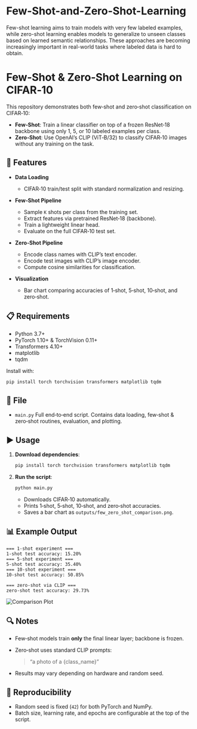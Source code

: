 # Few-Shot-and-Zero-Shot-Learning
Few-shot learning aims to train models with very few labeled examples, while zero-shot learning enables models to generalize to unseen classes based on learned semantic relationships. These approaches are becoming increasingly important in real-world tasks where labeled data is hard to obtain.

# Few‑Shot & Zero‑Shot Learning on CIFAR‑10

This repository demonstrates both few‑shot and zero‑shot classification on CIFAR‑10:

* **Few‑Shot**: Train a linear classifier on top of a frozen ResNet‑18 backbone using only 1, 5, or 10 labeled examples per class.
* **Zero‑Shot**: Use OpenAI’s CLIP (ViT‑B/32) to classify CIFAR‑10 images without any training on the task.


## 🚀 Features

* **Data Loading**

  * CIFAR‑10 train/test split with standard normalization and resizing.
* **Few‑Shot Pipeline**

  * Sample `K` shots per class from the training set.
  * Extract features via pretrained ResNet‑18 (backbone).
  * Train a lightweight linear head.
  * Evaluate on the full CIFAR‑10 test set.
* **Zero‑Shot Pipeline**

  * Encode class names with CLIP’s text encoder.
  * Encode test images with CLIP’s image encoder.
  * Compute cosine similarities for classification.
* **Visualization**

  * Bar chart comparing accuracies of 1‑shot, 5‑shot, 10‑shot, and zero‑shot.



## 📋 Requirements

* Python 3.7+
* PyTorch 1.10+ & TorchVision 0.11+
* Transformers 4.10+
* matplotlib
* tqdm

Install with:

```bash
pip install torch torchvision transformers matplotlib tqdm
```



## 📁 File

* `main.py`
  Full end‑to‑end script. Contains data loading, few‑shot & zero‑shot routines, evaluation, and plotting.


## ▶️ Usage

1. **Download dependencies**:

   ```bash
   pip install torch torchvision transformers matplotlib tqdm
   ```

2. **Run the script**:

   ```bash
   python main.py
   ```

   * Downloads CIFAR‑10 automatically.
   * Prints 1‑shot, 5‑shot, 10‑shot, and zero‑shot accuracies.
   * Saves a bar chart as `outputs/few_zero_shot_comparison.png`.



## 📊 Example Output

```
=== 1‑shot experiment ===
1‑shot test accuracy: 15.20%
=== 5‑shot experiment ===
5‑shot test accuracy: 35.40%
=== 10‑shot experiment ===
10‑shot test accuracy: 50.85%

=== zero‑shot via CLIP ===
zero‑shot test accuracy: 29.73%
```

![Comparison Plot](outputs/few_zero_shot_comparison.png)


## 🔍 Notes

* Few‑shot models train **only** the final linear layer; backbone is frozen.
* Zero‑shot uses standard CLIP prompts:

  > “a photo of a {class\_name}”
* Results may vary depending on hardware and random seed.


## 🧪 Reproducibility

* Random seed is fixed (`42`) for both PyTorch and NumPy.
* Batch size, learning rate, and epochs are configurable at the top of the script.
